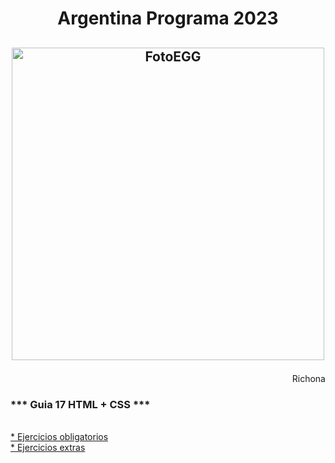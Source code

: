 # <p align="center">  Argentina Programa 2023</p>


## <p align="center"> <img src="https://doc.eggeducacion.com/static/media/logo.4c3ffc62.svg" alt="FotoEGG" width="500">

<p align="right">  Richona</p>

### *** Guia 17 HTML + CSS *** 
<br>
<a href="https://richona.github.io/ArgPrograma/Backend1/Ejercicios/guia17-html_css/ejercicios/ejerciciosDel1Al13">* Ejercicios obligatorios </a>
<br>
<a href="https://richona.github.io/ArgPrograma/Backend1/Ejercicios/guia17-html_css/ejerciciosExtras/ejerciciosDel1Al6">* Ejercicios extras </a>


